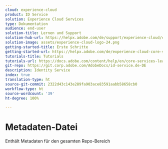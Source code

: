```yaml
---
cloud: experience-cloud
product: ID Service
solution: Experience Cloud Services
type: Dokumentation
audience: end-user
solution-title: Lernen und Support
solution-hub-url: https://helpx.adobe.com/de/support/experience-cloud/core-services.html
solution-image: assets/experience-cloud-logo-24.png
getting-started-title: Erste Schritte
getting-started-url: https://helpx.adobe.com/de/experience-cloud-core-services/get-started.html
tutorials-title: Tutorials
tutorials-url: https://docs.adobe.com/content/help/en/core-services-learn/tutorials/overview.html
git-repo: https://git.corp.adobe.com/AdobeDocs/id-service.de-DE
description: Identity Service
index: true
translation-type: ht
source-git-commit: 2322d43c143e289fa903ace83591aabb58658cb0
workflow-type: ht
source-wordcount: '39'
ht-degree: 100%

---
```



# Metadaten-Datei

Enthält Metadaten für den gesamten Repo-Bereich